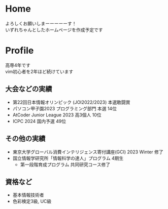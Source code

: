 # Home
よろしくお願いしまーーーーーす！ <br>
いずれちゃんとしたホームページを作成予定です <br>

# Profile
高専4年です <br>
vim初心者を2年ほど続けています <br>

## 大会などの実績
- 第22回日本情報オリンピック (JOI2022/2023) 本選敢闘賞
- パソコン甲子園2023 プログラミング部門 本選 14位
- AtCoder Junior League 2023 高3個人 10位
- ICPC 2024 国内予選 49位

## その他の実績
- 東京大学グローバル消費インテリジェンス寄付講座(GCI) 2023 Winter 修了
- 国立情報学研究所「情報科学の達人」プログラム 4期生
	- 第一段階育成プログラム 共同研究コース修了

## 資格など
- 基本情報技術者
- 色彩検定3級, UC級
